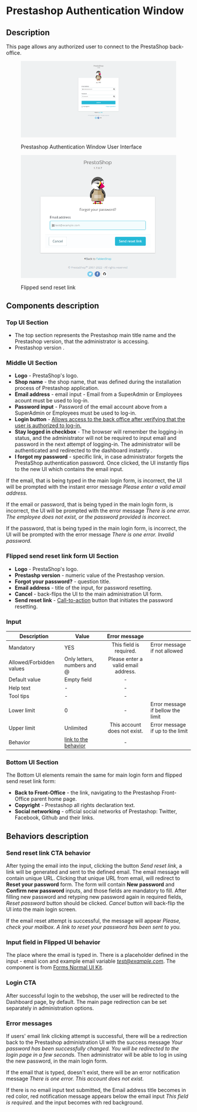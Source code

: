 # Prestashop Authentication Window

## Description

This page allows any authorized user to connect to the PrestaShop back-office.

<figure><img src="../../.gitbook/assets/image (9).png" alt="Prestashop Authentication Window UI"><figcaption><p>Prestashop Authentication Window User Interface</p></figcaption></figure>



<figure><img src="../../.gitbook/assets/flipped-login.png" alt=""><figcaption><p>Flipped send reset link</p></figcaption></figure>



## Components description

### Top UI Section

* The top section represents the Prestashop main title name and the Prestashop version, that the administrator is accessing.
* Prestashop version .

### Middle UI Section

* **Logo** - PrestaShop's logo.
* **Shop name** - the shop name, that was defined during the installation process of Prestashop application.
* **Email address** - email input - Email from a SuperAdmin or Employees acount must be used to log-in.
* **Password input** - Password of the email account above from a SuperAdmin or Employees must be used to log-in.
* **Login button** - [Allows access to the back office after verifying that the user is authorized to log-in.](prestashop-authentication-window.md#login-cta)
* **Stay logged in checkbox** - The browser will remember the logging-in status, and the administrator will not be required to input email and password in the next attempt of logging-in. The administrator will be authenticated and redirected to the dashboard instantly .
* **I forgot my password** - specific link, in case administrator forgets the PrestaShop authentication password. Once clicked, the UI instantly flips to the new UI which contains the email input.

If the email, that is being typed in the main login form, is incorrect, the UI will be prompted with the instant error message _Please enter a valid email address._

If the email or password, that is being typed in the main login form, is incorrect, the UI will be prompted with the error message _There is one error. The employee does not exist, or the password provided is incorrect._

If the password, that is being typed in the main login form, is incorrect, the UI will be prompted with the error message _There is one error. Invalid password._

### Flipped send reset link form UI Section

* **Logo** - PrestaShop's logo.
* **Prestashp version** - numeric value of the Prestashop version.
* **Forgot your password?** - question title.
* **Email address** - title of the input, for password resetting.
* **Cancel** - back-flips the UI to the main administration UI form.
* **Send reset link** - [Call-to-action](prestashop-authentication-window.md#send-reset-link-cta) button that initiates the password resetting.

### Input

<table><thead><tr><th>Description</th><th>Value</th><th align="center">Error message</th><th data-hidden></th></tr></thead><tbody><tr><td>Mandatory</td><td>YES</td><td align="center">This field is required.</td><td>Error message if not allowed</td></tr><tr><td>Allowed/Forbidden values</td><td>Only letters, numbers and @</td><td align="center">Please enter a valid email address.</td><td></td></tr><tr><td>Default value</td><td>Empty field</td><td align="center">-</td><td></td></tr><tr><td>Help text</td><td>-</td><td align="center">-</td><td></td></tr><tr><td>Tool tips</td><td>-</td><td align="center">-</td><td></td></tr><tr><td>Lower limit</td><td>0</td><td align="center">-</td><td>Error message if bellow the limit</td></tr><tr><td>Upper limit</td><td>Unlimited</td><td align="center">This account does not exist.</td><td>Error message if up to the limit</td></tr><tr><td>Behavior</td><td><a href="prestashop-authentication-window.md#input-field-in-flipped-ui-behavior">link to the behavior</a></td><td align="center">-</td><td></td></tr></tbody></table>

### Bottom UI Section

The Bottom UI elements remain the same for main login form and flipped send reset link form:

* **Back to Front-Office** - the link, navigating to the Prestashop Front-Office parent home page.
* **Copyright** - Prestashop all rights declaration text.
* **Social networking** - official social networks of Prestashop: Twitter, Facebook, Github and their links.

## Behaviors description

### Send reset link CTA behavior

After typing the email into the input, clicking the button _Send reset link_, a link will be generated and sent to the defined email. The email message will contain unique URL. Clicking that unique URL from email, will redirect to **Reset your password** form. The form will contain **New password** and **Confirm new password** inputs, and those fields are mandatory to fill. After filling new password and retyping new password again in required fields, _Reset password_ button should be clicked. _Cancel_ button will back-flip the UI into the main login screen.

If the email reset attempt is successful, the message will appear _Please, check your mailbox. A link to reset your password has been sent to you._

### Input field in Flipped UI behavior

The place where the email is typed in. There is a placeholder defined in the input - email icon and example email variable [_test@example.com_](mailto:test@example.com). The component is from [Forms Normal UI Kit](https://build.prestashop-project.org/prestashop-ui-kit/?path=/story/forms--normal).

### Login CTA

After successful login to the webshop, the user will be redirected to the Dashboard page, by default. The main page redirection can be set separately in administration options.&#x20;

### Error messages

If users' email link clicking attempt is successful, there will be a redirection back to the Prestashop administration UI with the success message _Your password has been successfully changed. You will be redirected to the login page in a few seconds._ Then administrator will be able to log in using the new password, in the main login form.

If the email that is typed, doesn't exist, there will be an error notification message _There is one error. This account does not exist._

If there is no email input text submitted, the Email address title becomes in red color, red notification message appears below the email input _This field is required._ and the input becomes with red background.

